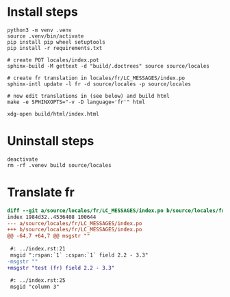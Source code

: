 # Install steps

    python3 -m venv .venv
    source .venv/bin/activate
    pip install pip wheel setuptools
    pip install -r requirements.txt

    # create POT locales/index.pot
    sphinx-build -M gettext -d "build/.doctrees" source source/locales

    # create fr translation in locales/fr/LC_MESSAGES/index.po
    sphinx-intl update -l fr -d source/locales -p source/locales

    # now edit translations in (see below) and build html
    make -e SPHINXOPTS="-v -D language='fr'" html

    xdg-open build/html/index.html

# Uninstall steps

    deactivate
    rm -rf .venev build source/locales

# Translate fr

```diff
diff --git a/source/locales/fr/LC_MESSAGES/index.po b/source/locales/fr/LC_MESSAGES/index.po
index 1984d32..4536408 100644
--- a/source/locales/fr/LC_MESSAGES/index.po
+++ b/source/locales/fr/LC_MESSAGES/index.po
@@ -64,7 +64,7 @@ msgstr ""
 
 #: ../index.rst:21
 msgid ":rspan:`1` :cspan:`1` field 2.2 - 3.3"
-msgstr ""
+msgstr "test (fr) field 2.2 - 3.3"
 
 #: ../index.rst:25
 msgid "column 3"
```
